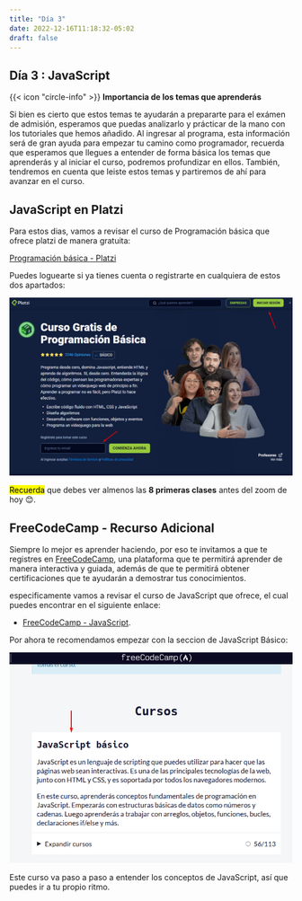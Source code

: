 ```yaml
---
title: "Día 3"
date: 2022-12-16T11:18:32-05:02
draft: false
---
```


## Día 3 : JavaScript

<div class="flex flex-col px-4 py-2 mb-8 text-base rounded-md bg-primary-100 dark:bg-primary-900">
  <div style="gap: 1rem;" class="flex items-center ltr:pr-3 rtl:pl-3 text-primary-400">
    <span>{{< icon "circle-info" >}}</span>
    <b>Importancia de los temas que aprenderás</b>
  </div>
  <span class="dark:text-neutral-300">

  Si bien es cierto que estos temas te ayudarán a prepararte para el exámen de admisión, esperamos que puedas analizarlo y prácticar de la mano con los tutoriales que hemos añadido. Al ingresar al programa, esta información será de gran ayuda para empezar tu camino como programador, recuerda que esperamos que llegues a entender de forma básica los temas que aprenderás y al iniciar el curso, podremos profundizar en ellos. También, tendremos en cuenta que leiste estos temas y partiremos de ahí para avanzar en el curso.
  </span>
</div>

## JavaScript en Platzi

Para estos dias, vamos a revisar el curso de Programación básica que ofrece platzi de manera gratuita:

[Programación básica - Platzi](https://platzi.com/cursos/programacion-basica/)

Puedes loguearte si ya tienes cuenta o registrarte en cualquiera de estos dos apartados:

![platzi-login.png](./js-platzi.png)

<mark>Recuerda</mark> que debes ver almenos las **8 primeras clases** antes del zoom de hoy 😊.

## FreeCodeCamp - Recurso Adicional

Siempre lo mejor es aprender haciendo, por eso te invitamos a que te registres en [FreeCodeCamp](https://www.freecodecamp.org/), una plataforma que te permitirá aprender de manera interactiva y guiada, además de que te permitirá obtener certificaciones que te ayudarán a demostrar tus conocimientos.

especificamente vamos a revisar el curso de JavaScript que ofrece, el cual puedes encontrar en el siguiente enlace:

- [FreeCodeCamp - JavaScript](https://www.freecodecamp.org/espanol/learn/javascript-algorithms-and-data-structures/).

Por ahora te recomendamos empezar con la seccion de JavaScript Básico:

![image](./js-basico.png)

Este curso va paso a paso a entender los conceptos de JavaScript, así que puedes ir a tu propio ritmo.